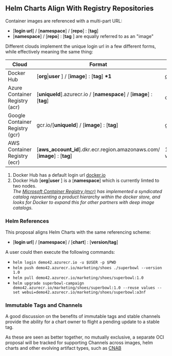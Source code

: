 ## Helm Charts Align With Registry Repositories
Container images are referenced with a multi-part URL:

- [**login url**] / [**namespace**] / [**repo**] : [**tag**]
- [**namespace**] / [**repo**] : [**tag** ] are equally referred to as an "image"

Different clouds implement the unique login url in a few different forms, while effectively meaning the same thing:

| Cloud | Format | eg: image |
|-----|-----|-----|
| Docker Hub | [**org**\|**user** ] / [**image**] : [**tag**] **\*1**| [contoso/marketing-fall2018-web:aab1]() |
| Azure Container Registry (acr) | [**uniqueId**].azurecr.io / [**namespace**] / [**image**] : [**tag**] | contoso.azurecr.io/marketing/fall2018/web:aab1 |
| Google Container Registry (gcr) | gcr.io/[**uniqueId**] / [**image**] : [**tag**] | gcr.io/marketing/fall2018-web:aab1 |
| AWS Container Registry (ecr) | [**aws_account_id**].dkr.ecr.region.amazonaws.com/ [**image**] : [**tag**] | 123abc456def.dkr.ecr.region.amazonaws.com/marketing/fall2018-web:aab1 |

1. Docker Hub has a default login url [docker.io]()
1. Docker Hub [**org**\|**user** ] is a [**namespace**] which is currently limted to two nodes.  
  *The [Microsoft Container Registry (mcr)](mcr.microsoft.com) has implemented a syndicated catalog representing a product hierarchy within the docker store, and looks for Docker to expand this for other partners with deep image catalogs.*

### Helm References

This proposal aligns Helm Charts with the same referencing scheme:
- [**login url**] / [**namespace**] / [**chart**] : [**version/tag**]

A user could then execute the following commands: 
- `helm login demo42.azurecr.io -u $USER -p $PWD`
- `helm push demo42.azurecr.io/marketing/shoes ./superbowl --version 1.0`
- `helm pull demo42.azurecr.io/marketing/shoes/superbowl:1.0`
- `helm upgrade superbowl-campaign demo42.azurecr.io/marketing/shoes/superbowl:1.0 --reuse values --set webui=demo42.azurecr.io/marketing/shoes/superbowl:a3nf`


### Immutable Tags and Channels
A good discussion on the benefits of immutable tags and stable channels provide the ability for a chart owner to flight a pending update to a stable tag. 

As these are seen as better together, no mutually exclusive, a separate OCI proposal will be tracked for supporting Channels across images, helm charts and other evolving artifact types, such as [CNAB](https://cnab.io)